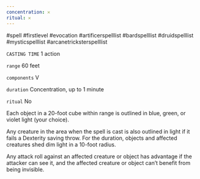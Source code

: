 ```yaml
---
concentration: 𐄂
ritual: 𐄂
---
```

#spell #firstlevel #evocation #artificerspelllist #bardspelllist #druidspelllist #mysticspelllist #arcanetricksterspelllist

`CASTING TIME`
1 action

`range`
60 feet

`components`
V

`duration`
Concentration, up to 1 minute

`ritual`
No

Each object in a 20-foot cube within range is outlined in blue, green, or violet light (your choice).

Any creature in the area when the spell is cast is also outlined in light if it fails a Dexterity saving throw. For the duration, objects and affected creatures shed dim light in a 10-foot radius.

Any attack roll against an affected creature or object has advantage if the attacker can see it, and the affected creature or object can’t benefit from being invisible.